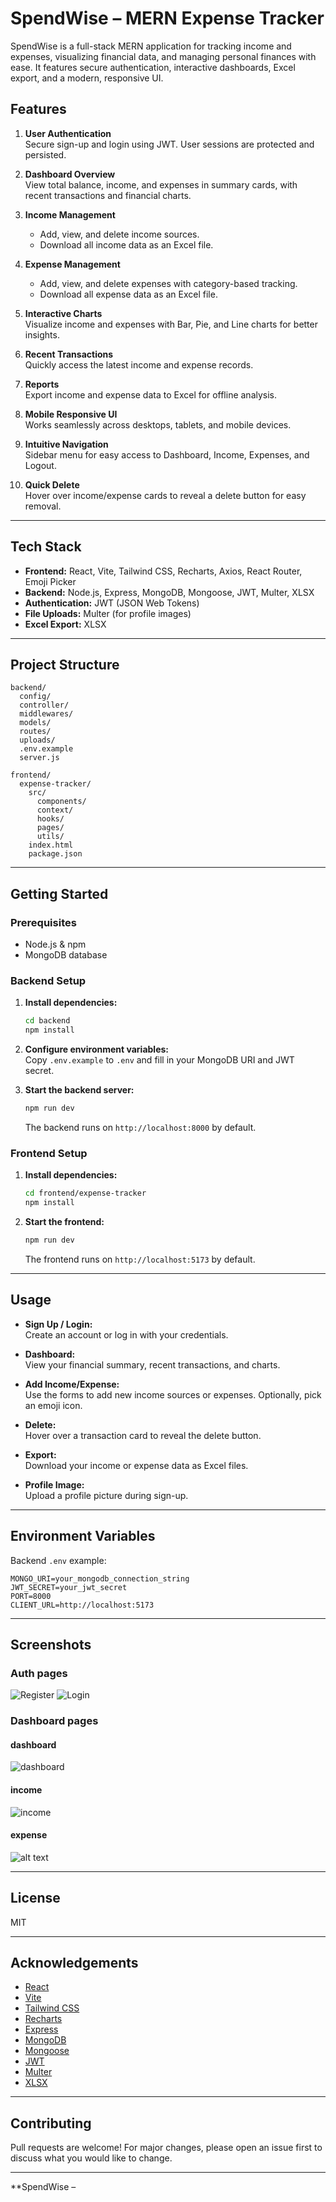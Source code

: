 # SpendWise – MERN Expense Tracker

SpendWise is a full-stack MERN application for tracking income and expenses, visualizing financial data, and managing personal finances with ease. It features secure authentication, interactive dashboards, Excel export, and a modern, responsive UI.

## Features

1. **User Authentication**  
   Secure sign-up and login using JWT. User sessions are protected and persisted.

2. **Dashboard Overview**  
   View total balance, income, and expenses in summary cards, with recent transactions and financial charts.

3. **Income Management**  
   - Add, view, and delete income sources.
   - Download all income data as an Excel file.

4. **Expense Management**  
   - Add, view, and delete expenses with category-based tracking.
   - Download all expense data as an Excel file.

5. **Interactive Charts**  
   Visualize income and expenses with Bar, Pie, and Line charts for better insights.

6. **Recent Transactions**  
   Quickly access the latest income and expense records.

7. **Reports**  
   Export income and expense data to Excel for offline analysis.

8. **Mobile Responsive UI**  
   Works seamlessly across desktops, tablets, and mobile devices.

9. **Intuitive Navigation**  
   Sidebar menu for easy access to Dashboard, Income, Expenses, and Logout.

10. **Quick Delete**  
    Hover over income/expense cards to reveal a delete button for easy removal.

---

## Tech Stack

- **Frontend:** React, Vite, Tailwind CSS, Recharts, Axios, React Router, Emoji Picker  
- **Backend:** Node.js, Express, MongoDB, Mongoose, JWT, Multer, XLSX  
- **Authentication:** JWT (JSON Web Tokens)  
- **File Uploads:** Multer (for profile images)  
- **Excel Export:** XLSX

---

## Project Structure

```
backend/
  config/
  controller/
  middlewares/
  models/
  routes/
  uploads/
  .env.example
  server.js

frontend/
  expense-tracker/
    src/
      components/
      context/
      hooks/
      pages/
      utils/
    index.html
    package.json
```

---

## Getting Started

### Prerequisites

- Node.js & npm
- MongoDB database

### Backend Setup

1. **Install dependencies:**
   ```sh
   cd backend
   npm install
   ```

2. **Configure environment variables:**  
   Copy `.env.example` to `.env` and fill in your MongoDB URI and JWT secret.

3. **Start the backend server:**
   ```sh
   npm run dev
   ```
   The backend runs on `http://localhost:8000` by default.

### Frontend Setup

1. **Install dependencies:**
   ```sh
   cd frontend/expense-tracker
   npm install
   ```

2. **Start the frontend:**
   ```sh
   npm run dev
   ```
   The frontend runs on `http://localhost:5173` by default.

---

## Usage

- **Sign Up / Login:**  
  Create an account or log in with your credentials.

- **Dashboard:**  
  View your financial summary, recent transactions, and charts.

- **Add Income/Expense:**  
  Use the forms to add new income sources or expenses. Optionally, pick an emoji icon.

- **Delete:**  
  Hover over a transaction card to reveal the delete button.

- **Export:**  
  Download your income or expense data as Excel files.

- **Profile Image:**  
  Upload a profile picture during sign-up.

---

## Environment Variables

Backend `.env` example:
```
MONGO_URI=your_mongodb_connection_string
JWT_SECRET=your_jwt_secret
PORT=8000
CLIENT_URL=http://localhost:5173
```

---

## Screenshots

### Auth pages
![Register](frontend/expense-tracker/image.png) 
![Login](frontend/expense-tracker/image-1.png)

### Dashboard pages
#### dashboard
![dashboard](frontend/expense-tracker/image-2.png)
#### income
![income](frontend/expense-tracker/image-3.png)
#### expense
![alt text](frontend/expense-tracker/image-4.png)

---

## License

MIT

---

## Acknowledgements

- [React](https://react.dev/)
- [Vite](https://vitejs.dev/)
- [Tailwind CSS](https://tailwindcss.com/)
- [Recharts](https://recharts.org/)
- [Express](https://expressjs.com/)
- [MongoDB](https://www.mongodb.com/)
- [Mongoose](https://mongoosejs.com/)
- [JWT](https://jwt.io/)
- [Multer](https://github.com/expressjs/multer)
- [XLSX](https://github.com/SheetJS/sheetjs)

---

## Contributing

Pull requests are welcome! For major changes, please open an issue first to discuss what you would like to change.

---

**SpendWise –